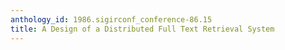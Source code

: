 ```yaml
---
anthology_id: 1986.sigirconf_conference-86.15
title: A Design of a Distributed Full Text Retrieval System
---
```

